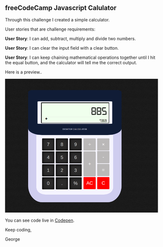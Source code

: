 
freeCodeCamp  Javascript Calulator
-----------------------------------

Through this challenge I created a simple calculator.

User stories that are challenge requirements:
 
**User Story**: I can add, subtract, multiply and divide two numbers.

**User Story**: I can clear the input field with a clear button.

**User Story**: I can keep chaining mathematical operations together until I hit the equal button, and the calculator will tell me the correct output.

Here is a preview..

![Wiki search](images/calc-preview.PNG)


You can see code live in [Codepen](https://codepen.io/GeorgeLin/pen/YQrroM).

Keep coding,

George


